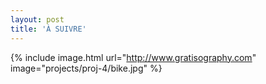 ```yaml
---
layout: post
title: 'À SUIVRE'
---
```



{% include image.html url="http://www.gratisography.com" image="projects/proj-4/bike.jpg" %}
